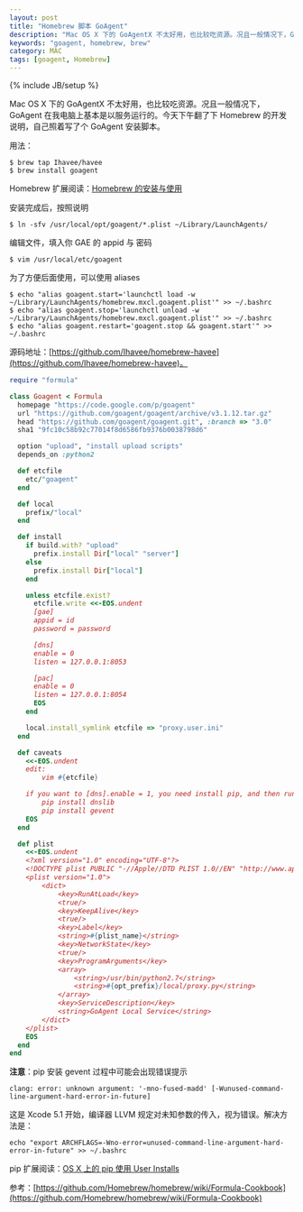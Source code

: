 ```yaml
---
layout: post
title: "Homebrew 脚本 GoAgent"
description: "Mac OS X 下的 GoAgentX 不太好用，也比较吃资源。况且一般情况下，GoAgent 在我电脑上基本是以服务运行的。今天下午翻了下 Homebrew 的开发说明，自己照着写了个 GoAgent 安装脚本。"
keywords: "goagent, homebrew, brew"
category: MAC
tags: [goagent, Homebrew]
---
```

{% include JB/setup %}

Mac OS X 下的 GoAgentX 不太好用，也比较吃资源。况且一般情况下，GoAgent 在我电脑上基本是以服务运行的。今天下午翻了下 Homebrew 的开发说明，自己照着写了个 GoAgent 安装脚本。

用法：

    $ brew tap Ihavee/havee
    $ brew install goagent

<!-- more -->
Homebrew 扩展阅读：[Homebrew 的安装与使用](/mac/2013-12/how-to-install-and-use-homebrew.html)

安装完成后，按照说明

    $ ln -sfv /usr/local/opt/goagent/*.plist ~/Library/LaunchAgents/

编辑文件，填入你 GAE 的 appid 与 密码

    $ vim /usr/local/etc/goagent

为了方便后面使用，可以使用 aliases

    $ echo "alias goagent.start='launchctl load -w ~/Library/LaunchAgents/homebrew.mxcl.goagent.plist'" >> ~/.bashrc
    $ echo "alias goagent.stop='launchctl unload -w ~/Library/LaunchAgents/homebrew.mxcl.goagent.plist'" >> ~/.bashrc
    $ echo "alias goagent.restart='goagent.stop && goagent.start'" >> ~/.bashrc

源码地址：[https://github.com/Ihavee/homebrew-havee](https://github.com/Ihavee/homebrew-havee)。

```ruby
require "formula"

class Goagent < Formula
  homepage "https://code.google.com/p/goagent"
  url "https://github.com/goagent/goagent/archive/v3.1.12.tar.gz"
  head "https://github.com/goagent/goagent.git", :branch => "3.0"
  sha1 "9fc10c58b92c77014f8d6586fb9376b0038798d6"

  option "upload", "install upload scripts"
  depends_on :python2

  def etcfile
    etc/"goagent"
  end

  def local
    prefix/"local"
  end

  def install
    if build.with? "upload"
      prefix.install Dir["local" "server"]
    else
      prefix.install Dir["local"]
    end

    unless etcfile.exist?
      etcfile.write <<-EOS.undent
      [gae]
      appid = id
      password = password

      [dns]
      enable = 0
      listen = 127.0.0.1:8053

      [pac]
      enable = 0
      listen = 127.0.0.1:8054
      EOS
    end

    local.install_symlink etcfile => "proxy.user.ini"
  end

  def caveats
    <<-EOS.undent
    edit:
        vim #{etcfile}

    if you want to [dns].enable = 1, you need install pip, and then run:
        pip install dnslib
        pip install gevent
    EOS
  end

  def plist
    <<-EOS.undent
    <?xml version="1.0" encoding="UTF-8"?>
    <!DOCTYPE plist PUBLIC "-//Apple//DTD PLIST 1.0//EN" "http://www.apple.com/DTDs/PropertyList-1.0.dtd">
    <plist version="1.0">
        <dict>
            <key>RunAtLoad</key>
            <true/>
            <key>KeepAlive</key>
            <true/>
            <key>Label</key>
            <string>#{plist_name}</string>
            <key>NetworkState</key>
            <true/>
            <key>ProgramArguments</key>
            <array>
                <string>/usr/bin/python2.7</string>
                <string>#{opt_prefix}/local/proxy.py</string>
            </array>
            <key>ServiceDescription</key>
            <string>GoAgent Local Service</string>
        </dict>
    </plist>
    EOS
  end
end

```

**注意**：pip 安装 gevent 过程中可能会出现错误提示


    clang: error: unknown argument: '-mno-fused-madd' [-Wunused-command-line-argument-hard-error-in-future]

这是 Xcode 5.1 开始，编译器 LLVM 规定对未知参数的传入，视为错误。解决方法是：

    echo "export ARCHFLAGS=-Wno-error=unused-command-line-argument-hard-error-in-future" >> ~/.bashrc

pip 扩展阅读：[OS X 上的 pip 使用 User Installs](/mac/2014-05/individual-scheme-for-pip.html)

参考：[https://github.com/Homebrew/homebrew/wiki/Formula-Cookbook](https://github.com/Homebrew/homebrew/wiki/Formula-Cookbook)
